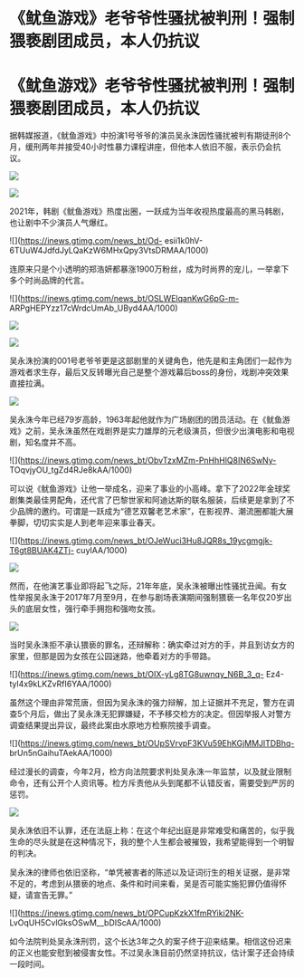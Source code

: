 # 《鱿鱼游戏》老爷爷性骚扰被判刑！强制猥亵剧团成员，本人仍抗议

# 《鱿鱼游戏》老爷爷性骚扰被判刑！强制猥亵剧团成员，本人仍抗议

据韩媒报道，《鱿鱼游戏》中扮演1号爷爷的演员吴永洙因性骚扰被判有期徒刑8个月，缓刑两年并接受40小时性暴力课程讲座，但他本人依旧不服，表示仍会抗议。

![](https://inews.gtimg.com/news_bt/OlkJYL7nf1dlLV5YAFU3egxuduFrlWRpr0cGBIHoZZKHUAA/1000)

![](https://inews.gtimg.com/news_bt/OFqCIsDOBhCSHCM9fVqajLEVCzdt_thvPBv1lxWJvUwjwAA/1000)

2021年，韩剧《鱿鱼游戏》热度出圈，一跃成为当年收视热度最高的黑马韩剧，也让剧中不少演员人气爆红。

![](https://inews.gtimg.com/news_bt/Od-
esii1k0hV-6TUuW4JdfdJyLQaKzW6MHxQpy3VtsDRMAA/1000)

连原来只是个小透明的郑浩妍都暴涨1900万粉丝，成为时尚界的宠儿，一举拿下多个时尚品牌的代言。

![](https://inews.gtimg.com/news_bt/OSLWElqanKwG6pG-m-
ARPgHEPYzz17cWrdcUmAb_UByd4AA/1000)

![](https://inews.gtimg.com/news_bt/OeuCLLSU6qiCR7Pr_QpIhYlbwF_htSnmTpg7i9qVEmOasAA/1000)

![](https://inews.gtimg.com/news_bt/OclAxLQMrscVbxDlWF7gufj_dlRJAcUBMI8JRfYb2keIIAA/1000)

吴永洙扮演的001号老爷爷更是这部剧里的关键角色，他先是和主角团们一起作为游戏者求生存，最后又反转曝光自己是整个游戏幕后boss的身份，戏剧冲突效果直接拉满。

![](https://inews.gtimg.com/news_bt/O8kx85KyW8LrCmUfg183cIy0HcB9H1lWDbT1n5fYOpdQgAA/1000)

吴永洙今年已经79岁高龄，1963年起他就作为广场剧团的团员活动。在《鱿鱼游戏》之前，吴永洙虽然在戏剧界是实力雄厚的元老级演员，但很少出演电影和电视剧，知名度并不高。

![](https://inews.gtimg.com/news_bt/ObvTzxMZm-PnHhHlQ8IN6SwNy-
TOqvjyOU_tgZd4RJe8kAA/1000)

可以说《鱿鱼游戏》让他一举成名，迎来了事业的小高峰。拿下了2022年金球奖剧集类最佳男配角，还代言了巴黎世家和阿迪达斯的联名服装，后续更是拿到了不少品牌的邀约。可谓是一跃成为“德艺双馨老艺术家”，在影视界、潮流圈都能大展拳脚，切切实实是人到老年迎来事业春天。

![](https://inews.gtimg.com/news_bt/OJeWuci3Hu8JQR8s_19ycgmgjk-T6gt8BUAK4ZTj-
cuyIAA/1000)

![](https://inews.gtimg.com/news_bt/Oz82uru1nm623Hd40UPOyCCZyEWf0BmcdIpRed7KKO-Q0AA/1000)

然而，在他演艺事业即将起飞之际，21年年底，吴永洙被曝出性骚扰丑闻。有女性举报吴永洙于2017年7月至9月，在参与剧场表演期间强制猥亵一名年仅20岁出头的底层女性，强行牵手拥抱和强吻女孩。

![](https://inews.gtimg.com/news_bt/OCzOwdFWukQId9Vhdle7N_1-m2bpdKD25iPffbRkWtY3gAA/1000)

当时吴永洙拒不承认猥亵的罪名，还辩解称：确实牵过对方的手，并且到访女方的家里，但那是因为女孩在公园迷路，他牵着对方的手带路。

![](https://inews.gtimg.com/news_bt/OIX-yLg8TG8uwnqy_N6B_3_q-
Ez4-tyl4x9kLKZvRfI6YAA/1000)

虽然这个理由非常荒唐，但因为吴永洙的强力辩解，加上证据并不充足，警方在调查5个月后，做出了吴永洙无犯罪嫌疑，不予移交检方的决定。但因举报人对警方调查结果提出异议，最终此案由水原地方检察院接手调查。

![](https://inews.gtimg.com/news_bt/OUpSVrvpF3KVu59EhKGjMMJlTDBhq-
brUn5nGaihuTAekAA/1000)

经过漫长的调查，今年2月，检方向法院要求判处吴永洙一年监禁，以及就业限制命令，还有公开个人资讯等。检方斥责他从头到尾都不认错反省，需要受到严厉的惩罚。

![](https://inews.gtimg.com/news_bt/OT0S3qtjDmB6JxDzg4T5u2NzzofilgZMxyDb0EpMO9MAcAA/1000)

吴永洙依旧不认罪，还在法庭上称：在这个年纪出庭是非常难受和痛苦的，似乎我生命的尽头就是在这种情况下，我的整个人生都会被摧毁，我希望能得到一个明智的判决。

吴永洙的律师也依旧坚称，“单凭被害者的陈述以及证词衍生的相关证据，是非常不足的，考虑到从猥亵的地点、条件和时间来看，吴是否可能实施犯罪仍值得怀疑，请宣告无罪。”

![](https://inews.gtimg.com/news_bt/OPCupKzkX1fmRYiki2NK-
LvOqUH5CvlGksOSwM__bDIScAA/1000)

如今法院判处吴永洙刑罚，这个长达3年之久的案子终于迎来结果。相信这份迟来的正义也能安慰到被侵害女性。不过吴永洙目前仍然坚持抗议，估计案子还会持续一段时间。

